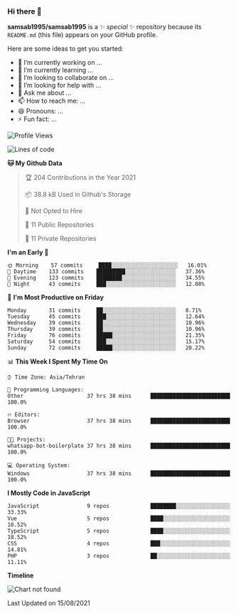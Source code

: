 ### Hi there 👋

**samsab1995/samsab1995** is a ✨ _special_ ✨ repository because its `README.md` (this file) appears on your GitHub profile.

Here are some ideas to get you started:

- 🔭 I’m currently working on ...
- 🌱 I’m currently learning ...
- 👯 I’m looking to collaborate on ...
- 🤔 I’m looking for help with ...
- 💬 Ask me about ...
- 📫 How to reach me: ...
- 😄 Pronouns: ...
- ⚡ Fun fact: ...

<!--START_SECTION:waka-->
![Profile Views](http://img.shields.io/badge/Profile%20Views-0-blue)

![Lines of code](https://img.shields.io/badge/From%20Hello%20World%20I%27ve%20Written-565904%20lines%20of%20code-blue)

**🐱 My Github Data** 

> 🏆 204 Contributions in the Year 2021
 > 
> 📦 38.8 kB Used in Github's Storage 
 > 
> 🚫 Not Opted to Hire
 > 
> 📜 11 Public Repositories 
 > 
> 🔑 11 Private Repositories  
 > 
**I'm an Early 🐤** 

```text
🌞 Morning    57 commits     ████░░░░░░░░░░░░░░░░░░░░░   16.01% 
🌆 Daytime    133 commits    █████████░░░░░░░░░░░░░░░░   37.36% 
🌃 Evening    123 commits    ████████░░░░░░░░░░░░░░░░░   34.55% 
🌙 Night      43 commits     ███░░░░░░░░░░░░░░░░░░░░░░   12.08%

```
📅 **I'm Most Productive on Friday** 

```text
Monday       31 commits     ██░░░░░░░░░░░░░░░░░░░░░░░   8.71% 
Tuesday      45 commits     ███░░░░░░░░░░░░░░░░░░░░░░   12.64% 
Wednesday    39 commits     ██░░░░░░░░░░░░░░░░░░░░░░░   10.96% 
Thursday     39 commits     ██░░░░░░░░░░░░░░░░░░░░░░░   10.96% 
Friday       76 commits     █████░░░░░░░░░░░░░░░░░░░░   21.35% 
Saturday     54 commits     ███░░░░░░░░░░░░░░░░░░░░░░   15.17% 
Sunday       72 commits     █████░░░░░░░░░░░░░░░░░░░░   20.22%

```


📊 **This Week I Spent My Time On** 

```text
⌚︎ Time Zone: Asia/Tehran

💬 Programming Languages: 
Other                    37 hrs 38 mins      █████████████████████████   100.0%

🔥 Editors: 
Browser                  37 hrs 38 mins      █████████████████████████   100.0%

🐱‍💻 Projects: 
whatsapp-bot-boilerplate 37 hrs 38 mins      █████████████████████████   100.0%

💻 Operating System: 
Windows                  37 hrs 38 mins      █████████████████████████   100.0%

```

**I Mostly Code in JavaScript** 

```text
JavaScript               9 repos             ████████░░░░░░░░░░░░░░░░░   33.33% 
Vue                      5 repos             ████░░░░░░░░░░░░░░░░░░░░░   18.52% 
TypeScript               5 repos             ████░░░░░░░░░░░░░░░░░░░░░   18.52% 
CSS                      4 repos             ███░░░░░░░░░░░░░░░░░░░░░░   14.81% 
PHP                      3 repos             ██░░░░░░░░░░░░░░░░░░░░░░░   11.11%

```


**Timeline**

![Chart not found](https://raw.githubusercontent.com/samsab1995/samsab1995/main/charts/bar_graph.png) 


 Last Updated on 15/08/2021
<!--END_SECTION:waka-->
